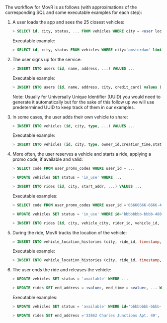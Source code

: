 The workflow for MovR is as follows (with approximations of the corresponding SQL and some executable examples for each step):

1. A user loads the app and sees the 25 closest vehicles:

    ~~~ sql
    > SELECT id, city, status, ... FROM vehicles WHERE city = <user location>
    ~~~
    Executable example:
     ~~~ sql
    > SELECT id, city, status FROM vehicles WHERE city='amsterdam' limit 25;
    ~~~   

2. The user signs up for the service:

    ~~~ sql
    > INSERT INTO users (id, name, address, ...) VALUES ...
    ~~~
     Executable example:
     ~~~ sql
    > INSERT INTO users (id, name, address, city, credit_card) values ('66666666-6666-4400-8000-00000000000f','Mariah Lam','88194 Angela Gardens Suite 60','amsterdam','123245696');
    ~~~      
    
    Note: Usually for Universally Unique Identifier (UUID) you would need to generate it automatically but for the sake of this follow up we will use predetermined UUID to keep track of them in our examples.

3. In some cases, the user adds their own vehicle to share:

    ~~~ sql
    > INSERT INTO vehicles (id, city, type, ...) VALUES ...
    ~~~
    Executable example:
     ~~~ sql
    > INSERT INTO vehicles (id, city, type, owner_id,creation_time,status, current_location, ext) VALUES ('ffffffff-ffff-4400-8000-00000000000f','amsterdam', 'skateboard','66666666-6666-4400-8000-00000000000f',current_timestamp(),'available','88194 Angela Gardens Suite 60','{"color": "blue"}');
    ~~~   
4. More often, the user reserves a vehicle and starts a ride, applying a promo code, if available and valid:

    ~~~ sql
    > SELECT code FROM user_promo_codes WHERE user_id = ...
    ~~~

    ~~~ sql
    > UPDATE vehicles SET status = 'in_use' WHERE ...
    ~~~

    ~~~ sql
    > INSERT INTO rides (id, city, start_addr, ...) VALUES ...
    ~~~
    Executable examples:
    ~~~ sql
    > SELECT code FROM user_promo_codes WHERE user_id ='66666666-6666-4400-8000-00000000000f';
    ~~~

    ~~~ sql
    > UPDATE vehicles SET status = 'in_use' WHERE id='bbbbbbbb-bbbb-4800-8000-00000000000b';
    ~~~

    ~~~ sql
    > INSERT INTO rides (id, city, vehicle_city, rider_id, vehicle_id, start_address,end_address, start_time, end_time, revenue) VALUES ('cd032f56-cf1a-4800-8000-00000000066f', 'amsterdam','amsterdam','66666666-6666-4400-8000-00000000000f','bbbbbbbb-bbbb-4800-8000-00000000000b','70458 Mary Crest','',TIMESTAMP '2020-10-01 10:00:00.123456',NULL,0.0);
    ~~~    

5. During the ride, MovR tracks the location of the vehicle:   

    ~~~ sql
    > INSERT INTO vehicle_location_histories (city, ride_id, timestamp, lat, long) VALUES ...
    ~~~
    Executable example:
    ~~~ sql
    > INSERT INTO vehicle_location_histories (city, ride_id, timestamp, lat, long) VALUES ('amsterdam','cd032f56-cf1a-4800-8000-00000000066f',current_timestamp(), -101, 60);
    ~~~    
    

6. The user ends the ride and releases the vehicle:

    ~~~ sql
    > UPDATE vehicles SET status = 'available' WHERE ...
    ~~~

    ~~~ sql
    > UPDATE rides SET end_address = <value>, end_time = <value>, ... WHERE ...
    ~~~
    Executable examples:
    
    ~~~ sql
    > UPDATE vehicles SET status = 'available' WHERE id='bbbbbbbb-bbbb-4800-8000-00000000000b';
    ~~~

    ~~~ sql
    > UPDATE rides SET end_address ='33862 Charles Junctions Apt. 49', end_time=TIMESTAMP '2020-10-01 10:30:00.123456', revenue=88.6 where id='cd032f56-cf1a-4800-8000-00000000066f';
    ~~~
